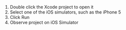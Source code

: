 1. Double click the Xcode project to open it
2. Select one of the iOS simulators, such as the iPhone 5
3. Click Run
4. Observe project on iOS Simulator

